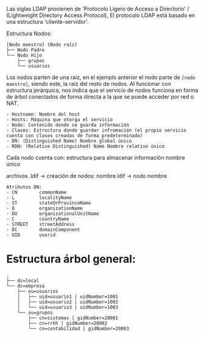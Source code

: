 Las siglas LDAP provienen de 'Protocolo Ligero de Acceso a Directorio' / (Lightweight Directory Access Protocol), 
El protocolo LDAP está basado en una estructura 'cliente-servidor'.

Estructura Nodos:
```
[Nodo maestro] (Nodo raíz)
├── Nodo Padre
└── Nodo Hijo
    ├── grupos
    └── usuarios
```

Los nodos parten de una raíz, en el ejemplo anterior el nodo parte de `[nodo maestro]`, siendo este, la raíz del resto de nodos.
Al funcionar con estructura jerárquica, nos indica que el servicio de nodos funciona en forma de árbol conectados de forma directa a la que se puede acceder por red o NAT.
```
- Hostname: Nombre del host
- Hosts: Máquina que otorga el servicio
- Nodo: Contenido donde se guarda información
- Clases: Estructura donde guardar infromación (el propio servicio cuenta con clases creadas de forma predeterminada)
- DN: (Distinguished Name) Nombre global único
- RDN: (Relative Distinguished) Name Nombre relativo único
```
Cada nodo cuenta con:
estructura para almacenar información
nombre único

archivos .ldif -> creación de nodos: nombre.ldif -> nodo nombre

```
Atributos DN:
- CN		commonName
- L		    localityName
- ST		stateOrProvinceName
- O		    organizationName
- OU		organizationalUnitName
- C		    countryName
- STREET	streetAddress
- DC		domainComponent
- UID		userid
```

# Estructura árbol general:
```
.
├── dc=local
└── dc=empresa
    ├── ou=usuarios
    │   ├── uid=usuario1 | uidNumber=1001
    │   ├── uid=usuario2 | uidNumber=1002
    │   └── uid=usuario3 | uidNumber=1003
    └── ou=grupos
        ├── cn=sistemas | gidNumber=20001
        ├── cn=rrhh | gidNumber=20002
        └── cn=contabilidad | gidNumber=20003
```

<!--===========================================================

El nombre global único (DN) se denomina Distinguished Name:
Se construye con sus atributos, que son parejas de nombreAtributo=valor. 
Estos atributos se denominan RDNs (Relative Distinguished Names) porque la posición en la que aparezcan es relativa al resto de atributos, que establecen en qué posición del árbol del directorio se sitúa la entrada, partiendo de la hoja hasta llegar a la raíz.

dn: uid=321321, ou=SMR, dc=FP, dc=DGA objectClass: person cn: Susana Fernandez givenname: Susana sn: Fernandez o: IES Sierra de Guara ou: SMR mail: blabla@blabla.com -->